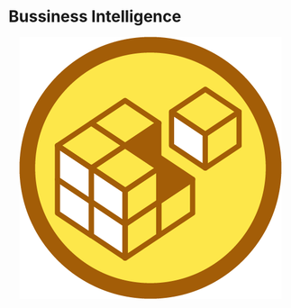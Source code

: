 <div alingn="center"><h1> Bussiness Intelligence </h1></div>

<div align="center"> 
  <img src="readme_img/image-8-8838f9ca-41aa-4633-84a8-115989b5b338.webp"
  width="">
</div>
